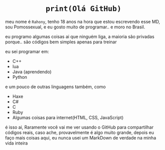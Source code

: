 # <div align="center"> ```print(Olá GitHub)``` </div>

meu nome é `Rahony`, tenho 18 anos na hora que estou escrevendo esse MD, sou Pomossexual, e eu gosto muito de programar.. e moro no Brasil.

eu programo algumas coisas ai que ninguém liga, a maioria são privadas porque.. são códigos bem simples apenas para treinar

eu sei programar em: 
- C++
- lua
- Java (aprendendo)
- Python

e um pouco de outras linguagens também, como
- Haxe
- C#
- C
- Ruby
- Algumas coisas para internet(HTML, CSS, JavaScript)

é isso ai, Raramente você vai me ver usando o GitHub para compartilhar códigos reais, caso ache, provavelmente é algo muito grande, depois eu faço mais coisas aqui, eu nunca usei um MarkDown de verdade na minha vida inteira

<!--- ![Meu Fursona :3](https://uimg.ngfiles.com/profile/7162/7162221.png?f1642071472) --->
<!---
Rahony/Rahony is a ✨ special ✨ repository because its `README.md` (this file) appears on your GitHub profile.
You can click the Preview link to take a look at your changes.
--->

